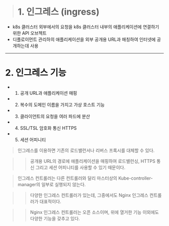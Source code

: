 
> # 1. 인그레스 (ingress)
+ k8s 클러스터 외부에서의 요청을 k8s 클러스터 내부의 애플리케이션에 연결하기 위한 API 오브젝트
+ 디플로이먼트 관리하의 애플리케이션을 외부 공개용 URL과 매칭하여 인터넷에 공개하는데 사용

----

# 2. 인그레스 기능 

+ 1) 공개 URL과 애플리케이션 매핑

+ 2) 복수의 도메인 이름을 가지고 가상 호스트 기능

+ 3) 클라이언트의 요청을 여러 파드에 분산

+ 4) SSL/TSL 암호화 통신 HTTPS

+ 5) 세션 어피니티


> 인그레스를 이용하면 기존의 로드밸런서나 리버스 프록시를 대체할 수 있다.

>   > 공개용 URL의 경로에 애플리케이션을 매핑하여 로드밸런싱, HTTPS 통신 그리고 세션 어피니티를 사용할 수 있기 때문이다.

> 인그레스 컨트롤러는 다른 컨트롤러와 달리 마스터상의 Kube-controller-manager의 일부로 실행되지 않는다.

>   > 다양한 인그레스 컨트롤러가 있는데, 그중에서도 Nginx 인그레스 컨트롤러가 대표적이다.

>   > Nginx 인그레스 컨트롤러는 오픈 소스이며, 위에 열거한 기능 이외에도 다양한 기능을 갖추고 있다.

